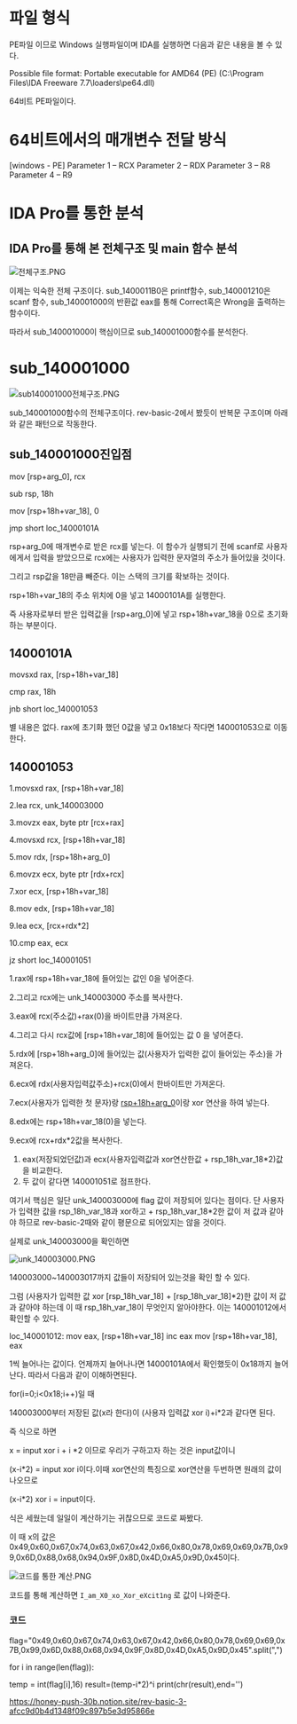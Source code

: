 # 파일 형식

PE파일 이므로 Windows 실행파일이며 IDA를 실행하면 다음과 같은 내용을 볼 수 있다.

Possible file format: Portable executable for AMD64 (PE) (C:\Program Files\IDA Freeware 7.7\loaders\pe64.dll)

64비트 PE파일이다.

# 64비트에서의 매개변수 전달 방식

[windows - PE]
Parameter 1 – RCX
Parameter 2 – RDX
Parameter 3 – R8
Parameter 4 – R9

# IDA Pro를 통한 분석

## IDA Pro를 통해 본 전체구조 및 main 함수 분석

![전체구조.PNG](https://s3-us-west-2.amazonaws.com/secure.notion-static.com/f51fc5a0-2b34-4e72-8225-e7c605980fb9/전체구조.png)

이제는 익숙한 전체 구조이다. sub_1400011B0은 printf함수, sub_140001210은 scanf 함수, sub_140001000의 반환값 eax를 통해 Correct혹은 Wrong을 출력하는 함수이다.

따라서 sub_140001000이 핵심이므로 sub_140001000함수를 분석한다.

# sub_140001000

![sub140001000전체구조.PNG](https://s3-us-west-2.amazonaws.com/secure.notion-static.com/4056eba4-39a6-4fcc-8cc4-57f72c13672f/sub140001000전체구조.png)

sub_140001000함수의 전체구조이다. rev-basic-2에서 봤듯이 반복문 구조이며 아래와 같은 패턴으로 작동한다.

## sub_140001000진입점

mov     [rsp+arg_0], rcx

sub     rsp, 18h

mov     [rsp+18h+var_18], 0

jmp     short loc_14000101A


rsp+arg_0에 매개변수로 받은 rcx를 넣는다. 이 함수가 실행되기 전에 scanf로 사용자에게서 입력을 받았으므로 rcx에는 사용자가 입력한 문자열의 주소가 들어있을 것이다.

그리고 rsp값을 18만큼 빼준다. 이는 스택의 크기를 확보하는 것이다.

rsp+18h+var_18의 주소 위치에 0을 넣고 14000101A를 실행한다.

즉 사용자로부터 받은 입력값을 [rsp+arg_0]에 넣고 rsp+18h+var_18을 0으로 초기화하는 부분이다.

## 14000101A


movsxd  rax, [rsp+18h+var_18]

cmp     rax, 18h

jnb     short loc_140001053


별 내용은 없다. rax에 초기화 했던 0값을 넣고 0x18보다 작다면 140001053으로 이동한다. 

## 140001053

1.movsxd  rax, [rsp+18h+var_18]

2.lea     rcx, unk_140003000

3.movzx   eax, byte ptr [rcx+rax]

4.movsxd  rcx, [rsp+18h+var_18]

5.mov     rdx, [rsp+18h+arg_0]

6.movzx   ecx, byte ptr [rdx+rcx]

7.xor     ecx, [rsp+18h+var_18]

8.mov     edx, [rsp+18h+var_18]

9.lea     ecx, [rcx+rdx*2]

10.cmp     eax, ecx

jz      short loc_140001051


1.rax에 rsp+18h+var_18에 들어있는 값인 0을 넣어준다. 

2.그리고 rcx에는 unk_140003000 주소를 복사한다.

3.eax에 rcx(주소값)+rax(0)을 바이트만큼 가져온다.

4.그리고 다시 rcx값에 [rsp+18h+var_18]에 들어있는 값 0 을 넣어준다.

5.rdx에 [rsp+18h+arg_0]에 들어있는 값(사용자가 입력한 값이 들어있는 주소)을 가져온다.

6.ecx에 rdx(사용자입력값주소)+rcx(0)에서 한바이트만 가져온다.

7.ecx(사용자가 입력한 첫 문자)랑 [rsp+18h+arg_0](0)이랑 xor 연산을 하여 넣는다.

8.edx에는 rsp+18h+var_18(0)을 넣는다.

9.ecx에 rcx+rdx*2값을 복사한다.

1. eax(저장되었던값)과 ecx(사용자입력값과 xor연산한값  + rsp_18h_var_18*2)값을 비교한다.
2. 두 값이 같다면 140001051로 점프한다.

여기서 핵심은 일단 unk_140003000에 flag 값이 저장되어 있다는 점이다. 단 사용자가 입력한 값을 rsp_18h_var_18과 xor하고 + rsp_18h_var_18*2한 값이 저 값과 같아야 하므로 rev-basic-2때와 같이 평문으로 되어있지는 않을 것이다.

실제로 unk_140003000을 확인하면

![unk_140003000.PNG](https://s3-us-west-2.amazonaws.com/secure.notion-static.com/08879390-1f78-4c6f-8b5a-5181067d16c4/unk_140003000.png)

140003000~140003017까지 값들이 저장되어 있는것을 확인 할 수 있다.

그럼 (사용자가 입력한 값 xor [rsp_18h_var_18] + [rsp_18h_var_18]*2)한 값이 저 값과 같아야 하는데 이 때 rsp_18h_var_18이 무엇인지 알아야한다.  이는 140001012에서 확인할 수 있다.

loc_140001012:
mov     eax, [rsp+18h+var_18]
inc     eax
mov     [rsp+18h+var_18], eax

1씩 늘어나는 값이다. 언제까지 늘어나나면 14000101A에서 확인했듯이 0x18까지 늘어난다. 따라서 다음과 같이 이해하면된다.

for(i=0;i<0x18;i++)일 때

140003000부터 저장된 값(x라 한다)이  (사용자 입력값 xor i)+i*2과 같다면 된다.

즉 식으로 하면

x = input xor i + i *2 이므로 우리가 구하고자 하는 것은 input값이니 

(x-i*2) = input xor i이다.이때 xor연산의 특징으로 xor연산을 두번하면 원래의 값이 나오므로

(x-i*2) xor i = input이다.

식은 세웠는데 일일이 계산하기는 귀찮으므로 코드로 짜봤다.

 이 때 x의 값은 0x49,0x60,0x67,0x74,0x63,0x67,0x42,0x66,0x80,0x78,0x69,0x69,0x7B,0x99,0x6D,0x88,0x68,0x94,0x9F,0x8D,0x4D,0xA5,0x9D,0x45이다.

![코드를 통한 계산.PNG](https://s3-us-west-2.amazonaws.com/secure.notion-static.com/f8e84a02-ea04-4e2c-ba99-aed6e1539e8f/코드를_통한_계산.png)

코드를 통해 계산하면 `I_am_X0_xo_Xor_eXcit1ng` 로 값이 나와준다.  

### 코드

flag="0x49,0x60,0x67,0x74,0x63,0x67,0x42,0x66,0x80,0x78,0x69,0x69,0x7B,0x99,0x6D,0x88,0x68,0x94,0x9F,0x8D,0x4D,0xA5,0x9D,0x45".split(",")

for i in range(len(flag)):

  temp = int(flag[i],16)
  result=(temp-i*2)^i
  print(chr(result),end='')


https://honey-push-30b.notion.site/rev-basic-3-afcc9d0b4d1348f09c897b5e3d95866e
